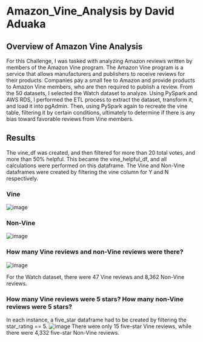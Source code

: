 # Amazon_Vine_Analysis by David Aduaka

## Overview of Amazon Vine Analysis

For this Challenge, I was tasked with analyzing Amazon reviews written by members of the Amazon Vine program. The Amazon Vine program is a service that allows manufacturers and publishers to receive reviews for their products. Companies pay a small fee to Amazon and provide products to Amazon Vine members, who are then required to publish a review. From the 50 datasets, I selected the Watch dataset to analyze. Using PySpark and AWS RDS, I performed the ETL process to extract the dataset, transform it, and load it into pgAdmin. Then, using PySpark again to recreate the vine table, filtering it by certain conditions, ultimately to determine if there is any bias toward favorable reviews from Vine members.

## Results 
The vine_df was created, and then filtered for more than 20 total votes, and more than 50% helpful. This became the vine_helpful_df, and all calculations were performed on this dataframe. The Vine and Non-Vine dataframes were created by filtering the vine column for Y and N respectively.

### Vine 
![image](https://user-images.githubusercontent.com/70069730/153780848-61be13cd-44bf-4fa5-a9d9-589d383d7e27.png)

### Non-Vine
![image](https://user-images.githubusercontent.com/70069730/153780883-4b6e45d0-6146-47bb-ab03-65b8afe93aef.png)

### How many Vine reviews and non-Vine reviews were there?
![image](https://user-images.githubusercontent.com/70069730/153780914-d73d0af2-1401-48af-a217-7f09ef80eb0d.png)

For the Watch dataset, there were 47 Vine reviews and 8,362 Non-Vine reviews.

### How many Vine reviews were 5 stars? How many non-Vine reviews were 5 stars?

In each instance, a five_star dataframe had to be created by filtering the star_rating == 5.
![image](https://user-images.githubusercontent.com/70069730/153781094-62e3aac2-3897-430b-ab17-b173ccb02231.png)
There were only 15 five-star Vine reviews, while there were 4,332 five-star Non-Vine reviews.

